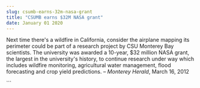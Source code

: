 ```yaml
---
slug: csumb-earns-32m-nasa-grant
title: "CSUMB earns $32M NASA grant"
date: January 01 2020
---
```


 
<p>
  Next time there's a wildfire in California, consider the airplane mapping its
  perimeter could be part of a research project by CSU Monterey Bay scientists.
  The university was awarded a 10-year, $32 million NASA grant, the largest in
  the university's history, to continue research under way which includes
  wildfire monitoring, agricultural water management, flood forecasting and crop
  yield predictions. – <em>Monterey Herald</em>, March 16, 2012
</p>
```
